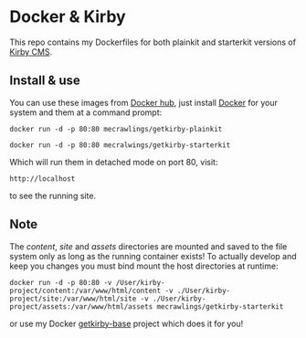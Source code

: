 # Docker & Kirby

This repo contains my Dockerfiles for both plainkit and starterkit versions of [Kirby CMS](https://getkirby.com).

## Install & use

You can use these images from [Docker hub](https://hub.docker.com), just install [Docker](https://www.docker.com) for your system and them at a command prompt:

``docker run -d -p 80:80 mecrawlings/getkirby-plainkit``

``docker run -d -p 80:80 mecralwings/getkirby-starterkit``

Which will run them in detached mode on port 80, visit:

``http://localhost``

to see the running site.

## Note

The *content*, *site* and *assets* directories are mounted and saved to the file system only as long as the running container exists! To actually develop and keep you changes you must bind mount the host directories at runtime:

``docker run -d -p 80:80 -v /User/kirby-project/content:/var/www/html/content -v ./User/kirby-project/site:/var/www/html/site -v ./User/kirby-project/assets:/var/www/html/assets mecrawlings/getkirby-starterkit``

or use my Docker [getkirby-base](https://github.com/mec/getkirby-base) project which does it for you!
